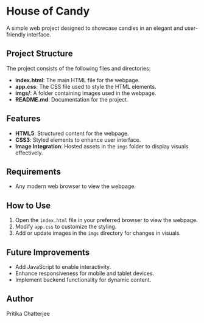 # House of Candy

A simple web project designed to showcase candies in an elegant and user-friendly interface.

## Project Structure

The project consists of the following files and directories:
- **index.html**: The main HTML file for the webpage.
- **app.css**: The CSS file used to style the HTML elements.
- **imgs/**: A folder containing images used in the webpage.
- **README.md**: Documentation for the project.

## Features
- **HTML5**: Structured content for the webpage.
- **CSS3**: Styled elements to enhance user interface.
- **Image Integration**: Hosted assets in the `imgs` folder to display visuals effectively.

## Requirements
- Any modern web browser to view the webpage.

## How to Use
1. Open the `index.html` file in your preferred browser to view the webpage.
2. Modify `app.css` to customize the styling.
3. Add or update images in the `imgs` directory for changes in visuals.

## Future Improvements
- Add JavaScript to enable interactivity.
- Enhance responsiveness for mobile and tablet devices.
- Implement backend functionality for dynamic content.

## Author
Pritika Chatterjee
